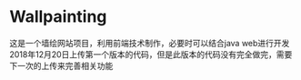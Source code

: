 # Wallpainting
这是一个墙绘网站项目，利用前端技术制作，必要时可以结合java web进行开发
2018年12月20日上传第一个版本的代码，但是此版本的代码没有完全做完，需要下一次的上传来完善相关功能
